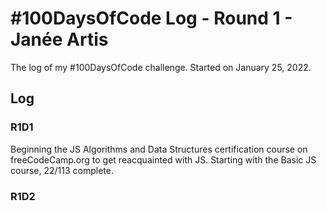 # #100DaysOfCode Log - Round 1 - Janée Artis

The log of my #100DaysOfCode challenge. Started on January 25, 2022.

## Log

### R1D1 
Beginning the JS Algorithms and Data Structures certification course on freeCodeCamp.org to get reacquainted with JS. Starting with the Basic JS course, 22/113 complete.

### R1D2
